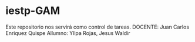 # iestp-GAM
Este repositorio nos servirá como control de tareas.
DOCENTE: Juan Carlos Enriquez Quispe
Allumno: Yllpa Rojas, Jesus Waldir